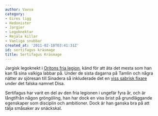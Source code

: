 ```yaml
---
author: Vavva
category:
- Eires ligg
- Hedonister
- Jargier
- Legoknektar
- Rejäla killar
- Vanliga snubbar
created_at: '2011-02-18T03:41:31Z'
id: sertifagus kräsmage
title: Sertifagus Kräsmage
---
```

Jargisk legoknekt i [Oritons fria legion], känd för att äta det mesta som han kan få sina valkiga labbar på. Under de sista dagarna på Tamlin och några nätter av sjöresan till Sinadera så inkluderade det en [viss sabrisk fixare] under det falska namnet Disa.

Sertifagus har varit en del av den fria legionen i ungefär fyra år, och är långtifrån någon gröngöling, han har dock en viss brist på grundläggande egenskaper som disciplin och ambitioner. Dock är han ganska bra på att tälja småsaker av snäckskal.

  [Oritons fria legion]: Oritons_fria_legion
  [viss sabrisk fixare]: Eire_Geronsdotter